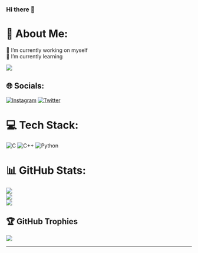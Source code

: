 ### Hi there 👋

# 💫 About Me:
🔭 I’m currently working on myself<br> 🌱 I’m currently learning 

[![](https://visitcount.itsvg.in/api?id=Nekkoteen&icon=5&color=0)](https://visitcount.itsvg.in)

## 🌐 Socials:
[![Instagram](https://img.shields.io/badge/Instagram-%23E4405F.svg?logo=Instagram&logoColor=white)](https://instagram.com/yogendra_kaul) [![Twitter](https://img.shields.io/badge/Twitter-%231DA1F2.svg?logo=Twitter&logoColor=white)](https://twitter.com/) 

# 💻 Tech Stack:
![C](https://img.shields.io/badge/c-%2300599C.svg?style=for-the-badge&logo=c&logoColor=white) ![C++](https://img.shields.io/badge/c++-%2300599C.svg?style=for-the-badge&logo=c%2B%2B&logoColor=white) ![Python](https://img.shields.io/badge/python-3670A0?style=for-the-badge&logo=python&logoColor=ffdd54)
# 📊 GitHub Stats:
![](https://github-readme-stats.vercel.app/api?username=YogendraKaul&theme=radical&hide_border=false&include_all_commits=true&count_private=true)<br/>
![](https://github-readme-streak-stats.herokuapp.com/?user=YogendraKaul&theme=radical&hide_border=false)<br/>
![](https://github-readme-stats.vercel.app/api/top-langs/?username=YogendraKaul&theme=radical&hide_border=false&include_all_commits=true&count_private=true&layout=compact)

## 🏆 GitHub Trophies
![](https://github-profile-trophy.vercel.app/?username=YogendraKaul&theme=radical&no-frame=false&no-bg=false&margin-w=4)

---
